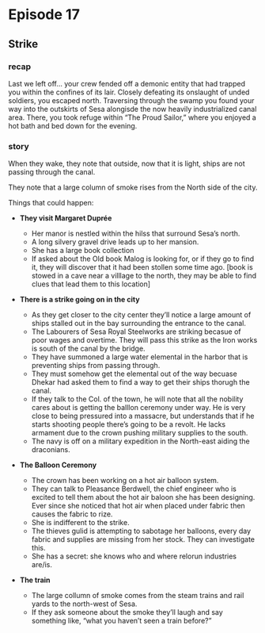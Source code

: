 # Episode 17

## Strike

### recap

Last we left off… your crew fended off a demonic entity that had trapped you within the confines of its lair. Closely defeating its onslaught of unded soldiers, you escaped north. Traversing through the swamp you found your way into the outskirts of Sesa alongisde the now heavily industrialized canal area. There, you took refuge within “The Proud Sailor,” where you enjoyed a hot bath and bed down for the evening. 

### story

When they wake, they note that outside, now that it is light, ships are not passing through the canal. 

They note that a large column of smoke rises from the North side of the city. 

Things that could happen:

- **They visit Margaret Duprée**
  - Her manor is nestled within the hilss that surround Sesa’s north.
  - A long silvery gravel drive leads up to her mansion. 
  - She has a large book collection
  - If asked about the Old book Malog is looking for, or if they go to find it, they will discover that it had been stollen some time ago. [book is stowed in a cave near a villlage to the north, they may be able to find clues that lead them to this location]
- **There is a strike going on in the city**
  - As they get closer to the city center they’ll notice a large amount of ships stalled out in the bay surrounding the entrance to the canal.
  - The Labourers of Sesa Royal Steelworks are striking becasue of poor wages and overtime. They will pass this strike as the Iron works is south of the canal by the bridge. 
  - They have summoned a large water elemental in the harbor that is preventing ships from passing through.
  - They must somehow get the elemental out of the way becuase Dhekar had asked them to find a way to get their ships thorugh the canal. 
  - If they talk to the Col. of the town, he will note that all the nobility cares about is getting the balllon ceremony under way. He is very close to being pressured into a massacre, but understands that if he starts shooting people there’s going to be a revolt. He lacks armament due to the crown pushing military supplies to the south. 
  - The navy is off on a military expedition in the North-east aiding the draconians. 
- **The Balloon Ceremony**
  - The crown has been working on a hot air balloon system. 
  - They can talk to Pleasance Berdwell, the chief engineer who is excited to tell them about the hot air baloon she has been designing. Ever since she noticed that hot air when placed under fabric then causes the fabric to rize. 
  - She is indifferent to the strike. 
  - The thieves gulid is attempting to sabotage her balloons, every day fabric and supplies are missing from her stock. They can investigate this.
  - She has a secret: she knows who and where relorun industries are/is.





- **The train**
  - The large collumn of smoke comes from the steam trains and rail yards to the north-west of Sesa.
  - If they ask someone about the smoke they’ll laugh and say something like, “what you haven’t seen a train before?”